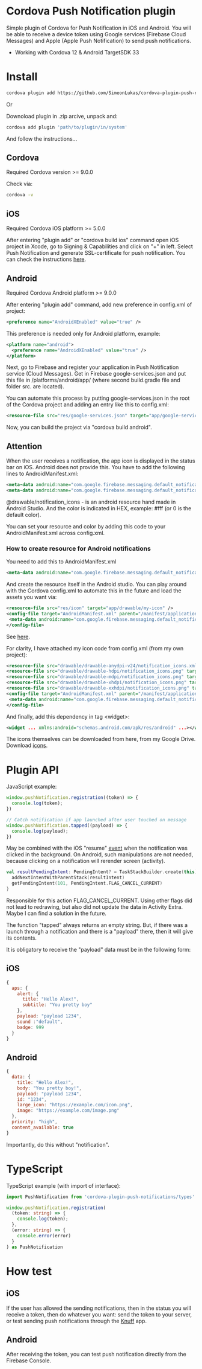 # Cordova Push Notification plugin

Simple plugin of Cordova for Push Notification in iOS and Android. You will be able to receive a device token using Google services (Firebase Cloud Messages) and Apple (Apple Push Notification) to send push notifications.
 - Working with Cordova 12 & Android TargetSDK 33

# Install

```bash
cordova plugin add https://github.com/SimeonLukas/cordova-plugin-push-notifications.git
```

Or 

Downoload plugin in .zip arcive, unpack and:

```bash
cordova add plugin 'path/to/plugin/in/system'
```

And follow the instructions...

## Cordova

Required Cordova version >= 9.0.0

Check via:

```bash
cordova -v
```

## iOS

Required Cordova iOS platform >= 5.0.0

After entering "plugin add" or "cordova build ios" command open iOS project in Xcode, go to Signing & Capabilities and click on "+" in left. Select Push Notification and generate SSL-certificate for push notification. You can check the instructions [here](https://developer.apple.com/documentation/usernotifications/setting_up_a_remote_notification_server/establishing_a_certificate-based_connection_to_apns).


## Android

Required Cordova Android platform >= 9.0.0

After entering "plugin add" command, add new preference in config.xml of project:

```xml
<preference name="AndroidXEnabled" value="true" />
```

This preference is needed only for Android platform, example:

```xml
<platform name="android">
  <preference name="AndroidXEnabled" value="true" />
</platform>
```

Next, go to Firebase and register your application in Push Notification service (Cloud Messages). Get in Firebase google-services.json and put this file in /platforms/android/app/ (where second build.gradle file and folder src. are located).

You can automate this process by putting google-services.json in the root of the Cordova project and adding an entry like this to config.xml:

```xml
<resource-file src="res/google-services.json" target="app/google-services.json" />
```

Now, you can build the project via "cordova build android".

## Attention

When the user receives a notification, the app icon is displayed in the status bar on iOS. Android does not provide this. You have to add the following lines to AndroidManifest.xml:

```xml
<meta-data android:name="com.google.firebase.messaging.default_notification_color" android:value="0"/>
<meta-data android:name="com.google.firebase.messaging.default_notification_icon" android:resource="@drawable notification_icons" />
 ```

@drawable/notification_icons - is an android resource hand made in Android Studio. And the color is indicated in HEX, example: #fff (or 0 is the default color).

You can set your resource and color by adding this code to your AndroidManifest.xml across config.xml.

### How to create resource for Android notifications

You need to add this to AndroidManifest.xml

```xml
<meta-data android:name="com.google.firebase.messaging.default_notification_icon" android:resource="@drawable/my-icons" />
 ```

And create the resource itself in the Android studio. You can play around with the Cordova config.xml to automate this in the future and load the assets you want via:

 ```xml
<resource-file src="res/icon" target="app/drawable/my-icon" />
<config-file target="AndroidManifest.xml" parent="/manifest/application"> 
  <meta-data android:name="com.google.firebase.messaging.default_notification_icon" android:resource="@drawable/my-icon" />
</config-file>
 ```

See [here](https://stackoverflow.com/questions/37325051/notification-icon-with-the-new-firebase-cloud-messaging-system).

For clarity, I have attached my icon code from config.xml (from my own project):

 ```xml
<resource-file src="drawable/drawable-anydpi-v24/notification_icons.xml" target="app/src/main/res/drawable-anydpi-v24/notification_icons.xml" />
<resource-file src="drawable/drawable-hdpi/notification_icons.png" target="app/src/main/res/drawable-hdpi/notification_icons.png" />
<resource-file src="drawable/drawable-mdpi/notification_icons.png" target="app/src/main/res/drawable-mdpi/notification_icons.png" />
<resource-file src="drawable/drawable-xhdpi/notification_icons.png" target="app/src/main/res/drawable-xhdpi/notification_icons.png" />
<resource-file src="drawable/drawable-xxhdpi/notification_icons.png" target="app/src/main/res/drawable-xxhdpi/notification_icons.png" />
<config-file target="AndroidManifest.xml" parent="/manifest/application"> 
  <meta-data android:name="com.google.firebase.messaging.default_notification_icon" android:resource="@drawable/notification_icons" />
</config-file>
 ```

And finally, add this dependency in tag <widget\>:

 ```xml
<widget ... xmlns:android="schemas.android.com/apk/res/android" ...></widget>
 ```

The icons themselves can be downloaded from here, from my Google Drive. Download [icons](https://drive.google.com/file/d/1_RinnmvIvwx157cgjn_4cwn2GBcrYQVa/view?usp=sharing).


# Plugin API

JavaScript example:

```js
window.pushNotification.registration((token) => {
  console.log(token);
})

// Catch notification if app launched after user touched on message
window.pushNotification.tapped((payload) => {
  console.log(payload);
})
```

May be combined with the iOS "resume" [event](https://cordova.apache.org/docs/en/10.x/cordova/events/events.html#resume) when the notification was clicked in the background. On Android, such manipulations are not needed, because clicking on a notification will rerender screen (activity).

```kotlin
val resultPendingIntent: PendingIntent? = TaskStackBuilder.create(this).run {
  addNextIntentWithParentStack(resultIntent)
  getPendingIntent(101, PendingIntent.FLAG_CANCEL_CURRENT)
}
```

Responsible for this action FLAG_CANCEL_CURRENT. Using other flags did not lead to redrawing, but also did not update the data in Activity Extra. Maybe I can find a solution in the future.

The function "tapped" always returns an empty string. But, if there was a launch through a notification and there is a "payload" there, then it will give its contents.

It is obligatory to receive the "payload" data must be in the following form:

## iOS

```js
{ 
  aps: {
    alert: {
      title: "Hello Alex!",
      subtitle: "You pretty boy"
    },
    payload: "payload 1234",
    sound :"default",
    badge: 999
  }
}
```

## Android

```js
{
  data: {
    title: "Hello Alex!", 
    body: "You pretty boy!", 
    payload: "payload 1234",
    id: "1234",
    large_icon: "https://example.com/icon.png",
    image: "https://example.com/image.png"
  },
  priority: "high",
  content_available: true
}
```

Importantly, do this without "notification".

# TypeScript

TypeScript example (with import of interface):

```ts
import PushNotification from 'cordova-plugin-push-notifications/types'

window.pushNotification.registration(
  (token: string) => {
    console.log(token);
  },
  (error: string) => {
    console.error(error)
  }
) as PushNotification
```

# How test

## iOS

If the user has allowed the sending notifications, then in the status you will receive a token, then do whatever you want: send the token to your server, or test sending push notifications through the [Knuff](https://github.com/KnuffApp/Knuff) app.

## Android

After receiving the token, you can test push notification directly from the Firebase Console.


